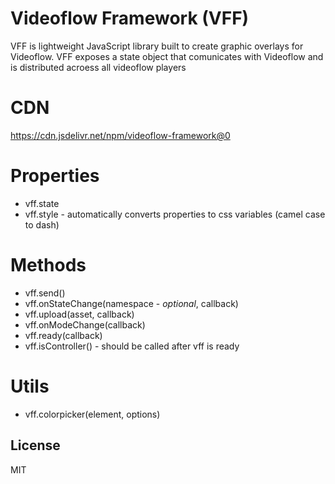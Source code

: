 # Videoflow Framework (VFF)

VFF is lightweight JavaScript library built to create graphic overlays for Videoflow. VFF exposes a state object that comunicates with Videoflow and is distributed acroess all videoflow players

# CDN
https://cdn.jsdelivr.net/npm/videoflow-framework@0

# Properties
* vff.state
* vff.style - automatically converts properties to css variables (camel case to dash)

# Methods
* vff.send()
* vff.onStateChange(namespace - *optional*, callback)
* vff.upload(asset, callback)
* vff.onModeChange(callback)
* vff.ready(callback)
* vff.isController() - should be called after vff is ready


# Utils
* vff.colorpicker(element, options)


License
----

MIT

